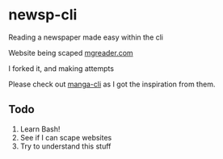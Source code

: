 # newsp-cli
Reading a newspaper made easy within the cli

Website being scaped [mgreader.com](mgreader.com)

I forked it, and making attempts 

Please check out [manga-cli](https://github.com/7USTIN/manga-cli/blob/master/README.md) as I got the inspiration from them. 

## Todo
1. Learn Bash!
2. See if I can scape websites
3. Try to understand this stuff

